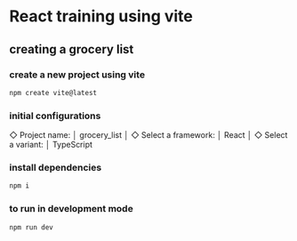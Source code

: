 # React training using vite

## creating a grocery list

### create a new project using vite

```bash
npm create vite@latest
```

### initial configurations

◇ Project name:
│ grocery_list
│
◇ Select a framework:
│ React
│
◇ Select a variant:
│ TypeScript

### install dependencies

```bash
npm i
```

### to run in development mode

```bash
npm run dev
```
